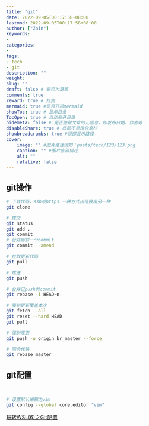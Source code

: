 ```yaml
---
title: "git"
date: 2022-09-05T00:17:58+08:00
lastmod: 2022-09-05T00:17:58+08:00
author: ["Zain"]
keywords: 
- 
categories: 
- 
tags: 
- tech
- git
description: ""
weight:
slug: ""
draft: false # 是否为草稿
comments: true
reward: true # 打赏
mermaid: true #是否开启mermaid
showToc: true # 显示目录
TocOpen: true # 自动展开目录
hidemeta: false # 是否隐藏文章的元信息，如发布日期、作者等
disableShare: true # 底部不显示分享栏
showbreadcrumbs: true #顶部显示路径
cover:
    image: "" #图片路径例如：posts/tech/123/123.png
    caption: "" #图片底部描述
    alt: ""
    relative: false
---
```


## git操作


```sh
# 下载代码，ssh或https 一种方式出错换用另一种
git clone

# 提交
git status
git add .
git commit 
# 合并到前一个commit
git commit --amend

# 拉取更新代码
git pull

# 推送
git push

# 合并已push的commit
git rebase -i HEAD~n

# 强制更新覆盖本次
git fetch --all
git reset --hard HEAD
git pull

# 强制推送
git push -u origin br_master --force

# 回合代码
git rebase master

```

## git配置

```sh


# 设置默认编辑为vim
git config --global core.editor "vim"
```

[玩转WSL(6)之Git配置](https://zhuanlan.zhihu.com/p/252505037)

